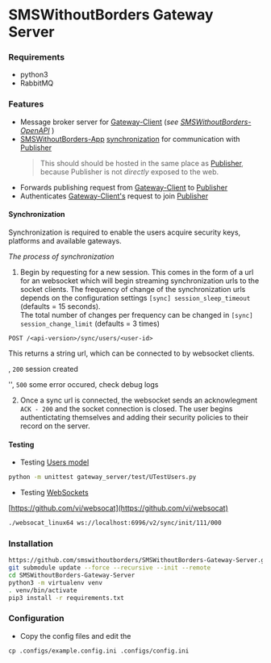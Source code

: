 # SMSWithoutBorders Gateway Server
### Requirements
- python3
- RabbitMQ


### Features
- Message broker server for [Gateway-Client]() (_see [SMSWithoutBorders-OpenAPI]()_ )
- [SMSWithoutBorders-App]() [synchronization](synchronization) for communication with [Publisher]()
	> This should should be hosted in the same place as [Publisher](), because Publisher is not _directly_ exposed to the web.
- Forwards publishing request from [Gateway-Client]() to [Publisher]()
- Authenticates [Gateway-Client's]() request to join [Publisher]()

<a name="synchronization" />

#### Synchronization
Synchronization is required to enable the users acquire security keys, platforms and available gateways.

_The process of synchronization_
1. Begin by requesting for a new session. This comes in the form of a url for an websocket which will begin
streaming synchronization urls to the socket clients. The frequency of change of the synchronization urls depends
on the configuration settings `[sync] session_sleep_timeout` (defaults = 15 seconds). \
The total number of changes per frequency can be changed in `[sync] session_change_limit` (defaults = 3 times)

`POST /<api-version>/sync/users/<user-id>`

This returns a string url, which can be connected to by websocket clients.

<url>, `200` session created

'', `500` some error occured, check debug logs

2. Once a sync url is connected, the websocket sends an acknowlegment `ACK - 200` and the socket connection is closed.
The user begins authentictating themselves and adding their security policies to their record on the server.

<a name="testing" />

#### Testing
- Testing [Users model](gateway_server/users.py)
```bash
python -m unittest gateway_server/test/UTestUsers.py
```

- Testing [WebSockets](gateway_server/sessions_websocket.py)

[https://github.com/vi/websocat](https://github.com/vi/websocat)

```bash
./websocat_linux64 ws://localhost:6996/v2/sync/init/111/000
```


### Installation
```bash
https://github.com/smswithoutborders/SMSWithoutBorders-Gateway-Server.git
git submodule update --force --recursive --init --remote
cd SMSWithoutBorders-Gateway-Server 
python3 -m virtualenv venv
. venv/bin/activate
pip3 install -r requirements.txt
```

### Configuration
- Copy the config files and edit the
```
cp .configs/example.config.ini .configs/config.ini
```
